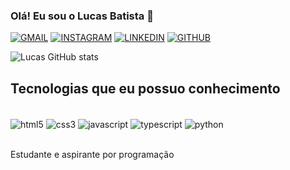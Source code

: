 
### Olá! Eu sou o Lucas Batista 👋

[![GMAIL](https://img.shields.io/badge/Gmail-D14836?style=for-the-badge&logo=gmail&logoColor=white)](mailto:lucasbo2007@gmail.com)
[![INSTAGRAM](https://img.shields.io/badge/Instagram-E4405F?style=for-the-badge&logo=instagram&logoColor=white)](https://www.instagram.com/olive1ra.dev/)
[![LINKEDIN](https://img.shields.io/badge/LinkedIn-0077B5?style=for-the-badge&logo=linkedin&logoColor=white)](https://br.linkedin.com/in/lucas-batista-de-oliveira-b49a692bb?original_referer=https%3A%2F%2Fwww.google.com%2F)
[![GITHUB](https://img.shields.io/badge/GitHub-100000?style=for-the-badge&logo=github&logoColor=white)](https://github.com/lucasbatista21)

![Lucas GitHub stats](https://github-readme-stats.vercel.app/api?username=lucasbatista21&show_icons=true&theme=dracula&locale=pt-br)

## Tecnologias que eu possuo conhecimento

<div style="display: inline_block"></br>
<img align="center" alt="html5" src="https://img.shields.io/badge/HTML5-E34F26?style=for-the-badge&logo=html5&logoColor=white">
<img align="center" alt="css3" src="https://img.shields.io/badge/CSS3-1572B6?style=for-the-badge&logo=css3&logoColor=white">
<img align="center" alt="javascript" src="https://img.shields.io/badge/JavaScript-F7DF1E?style=for-the-badge&logo=javascript&logoColor=black">
<img align="center" alt="typescript" src="https://img.shields.io/badge/TypeScript-007ACC?style=for-the-badge&logo=typescript&logoColor=white">
<img align="center" alt="python" src="https://img.shields.io/badge/Python-14354C?style=for-the-badge&logo=python&logoColor=white">
</div></br>

Estudante e aspirante por programação






